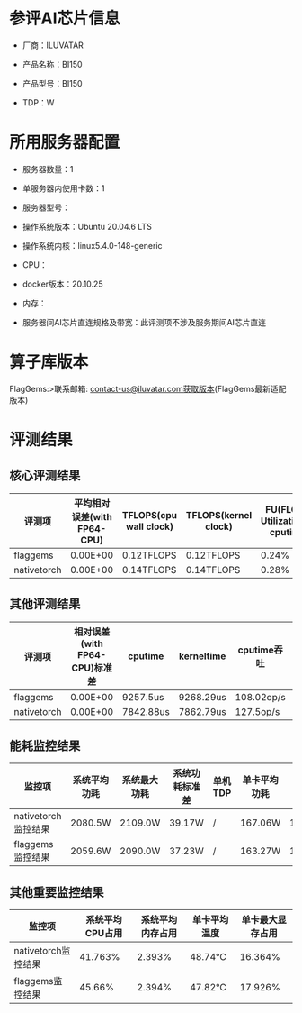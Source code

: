# 参评AI芯片信息

* 厂商：ILUVATAR

* 产品名称：BI150
* 产品型号：BI150
* TDP：W

# 所用服务器配置

* 服务器数量：1


* 单服务器内使用卡数：1
* 服务器型号：
* 操作系统版本：Ubuntu 20.04.6 LTS
* 操作系统内核：linux5.4.0-148-generic
* CPU：
* docker版本：20.10.25
* 内存：
* 服务器间AI芯片直连规格及带宽：此评测项不涉及服务期间AI芯片直连

# 算子库版本

FlagGems:>联系邮箱: contact-us@iluvatar.com获取版本(FlagGems最新适配版本)

# 评测结果

## 核心评测结果

| 评测项  | 平均相对误差(with FP64-CPU) | TFLOPS(cpu wall clock) | TFLOPS(kernel clock) | FU(FLOPS Utilization)-cputime | FU-kerneltime |
| ---- | -------------- | -------------- | ------------ | ------ | ----- |
| flaggems | 0.00E+00    | 0.12TFLOPS       | 0.12TFLOPS        | 0.24% | 0.24% |
| nativetorch | 0.00E+00    | 0.14TFLOPS      | 0.14TFLOPS      | 0.28%      | 0.28%    |

## 其他评测结果

| 评测项  | 相对误差(with FP64-CPU)标准差 | cputime | kerneltime | cputime吞吐 | kerneltime吞吐 | 无预热时延 | 预热后时延 |
| ---- | -------------- | -------------- | ------------ | ------------ | -------------- | -------------- | ------------ |
| flaggems | 0.00E+00    | 9257.5us       | 9268.29us        | 108.02op/s | 107.89op/s | 248942.92us | 9997.55us |
| nativetorch | 0.00E+00    | 7842.88us       | 7862.79us        | 127.5op/s | 127.18op/s | 8110.18us | 8075.02us |

## 能耗监控结果

| 监控项  | 系统平均功耗  | 系统最大功耗  | 系统功耗标准差 | 单机TDP | 单卡平均功耗 | 单卡最大功耗 | 单卡功耗标准差 | 单卡TDP |
| ---- | ------- | ------- | ------- | ----- | ------------ | ------------ | ------------- | ----- |
| nativetorch监控结果 | 2080.5W | 2109.0W | 39.17W   | /     | 167.06W       | 168.0W      | 0.25W        | 350W  |
| flaggems监控结果 | 2059.6W | 2090.0W | 37.23W   | /     | 163.27W       | 164.0W      | 0.45W        | 350W  |

## 其他重要监控结果

| 监控项  | 系统平均CPU占用 | 系统平均内存占用 | 单卡平均温度 | 单卡最大显存占用 |
| ---- | --------- | -------- | ------------ | -------------- |
| nativetorch监控结果 | 41.763%    | 2.393%   | 48.74°C       | 16.364%        |
| flaggems监控结果 | 45.66%    | 2.394%   | 47.82°C       | 17.926%        |
